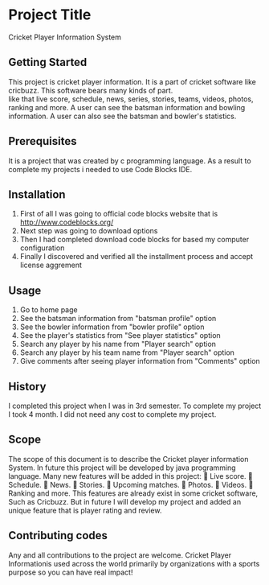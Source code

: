 # Project Title
Cricket Player Information System
## Getting Started
This project is cricket player information. 
It is a part of cricket software like cricbuzz. 
This software bears many kinds of part.  
like that live score, schedule, news, series, stories, teams, videos, photos, ranking and more.
A user can see the batsman information and bowling information.
A user can also see the batsman and bowler's statistics.
## Prerequisites
It is a project that was created by c programming language. As a result to complete my projects i needed to use Code Blocks IDE.
## Installation
1. First of all I was going to official code blocks website that is http://www.codeblocks.org/ 
2. Next step was going to download options
3. Then I had completed download code blocks for based my computer configuration
4. Finally I discovered and verified all the installment process and accept license aggrement
## Usage
1. Go to home page
2. See the batsman information from "batsman profile" option
3. See the bowler  information from "bowler profile" option
4. See the player's statistics from "See player statistics" option
4. Search any player by his name from "Player search" option
5. Search any player by his team name from "Player search" option
5. Give comments after seeing player information from "Comments" option
## History
 I completed this project when I was in 3rd semester.
 To complete my project I took 4 month.
 I did not need any cost to complete my project.
## Scope
The scope of this document is to describe the Cricket player information System. In future this project will be developed by java programming language. 
Many new features will be added in this project:
	Live score.
	Schedule.
	News.
	Stories.
	Upcoming matches.
	Photos.
	Videos.
	Ranking and more.
This features are already exist in some cricket software, Such as Cricbuzz. But in future I will develop my project and added an unique feature that is player rating and review.

## Contributing codes
Any and all contributions to the project are welcome.
Cricket Player Informationis used across the world primarily by organizations with a sports purpose so you can have real impact!




